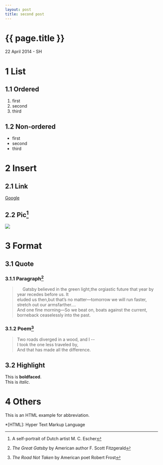 ```yaml
---
layout: post
title: second post
---
```


{{ page.title }}
================

<p class="meta">22 April 2014 - SH</p>

# 1 List   

## 1.1 Ordered  
1. first  
2. second  
3. third  

## 1.2 Non-ordered
- first
- second
- third  

# 2 Insert

## 2.1 Link
[Google](http://google.com.hk)  

## 2.2 Pic[^1]
![](http://upload.wikimedia.org/wikipedia/en/archive/4/43/20120728155103!EscherSelf1929.jpg)  

# 3 Format

## 3.1 Quote

### 3.1.1 Paragraph[^2]  
> &emsp; Gatsby believed in the green light,the orgiastic future that year by year recedes before us. It   
eluded us then,but that’s no matter—tomorrow we will run faster, stretch out our armsfarther….   
And one fine morning—So we beat on, boats against the current, borneback ceaselessly into the past.  

### 3.1.2 Poem[^3]  
> Two roads diverged in a wood, and I --  
> I took the one less traveled by,  
> And that has made all the difference.  

## 3.2 Highlight
This is **boldfaced**.   
This is *italic*.  

# 4 Others
This is an HTML example for abbreviation.

*[HTML]: Hyper Text Markup Language

[^1]: A self-portrait of Dutch artist M. C. Escher

[^2]: *The Great Gatsby* by American author F. Scott Fitzgerald  

[^3]: *The Road Not Taken* by American poet Robert Frost  
